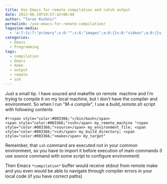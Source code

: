 ```yaml
---
title: Use Emacs for remote compilation and catch output
date: 2013-06-19T19:57:42+00:00
author: "Taras Kushnir"
permalink: /use-emacs-for-remote-compilation/
tagazine-media:
  - 'a:7:{s:7:"primary";s:0:"";s:6:"images";a:0:{}s:6:"videos";a:0:{}s:11:"image_count";i:0;s:6:"author";s:8:"20401582";s:7:"blog_id";s:8:"53632187";s:9:"mod_stamp";s:19:"2013-06-19 19:25:15";}'
categories:
  - Emacs
  - Programming
tags:
  - compilation
  - Emacs
  - make
  - output
  - remote
  - ssh
---
```

Just a small tip. I have souced and makefile on remote  machine and I'm trying to compile it on my local machine, but I don't have the compiler and environment. So when I run "_M-x compile_", I use a _build_remote.sh_ script with following contents

    #!<span style="color:#003366;">/bin/bash</span>
    <span style="color:#003366;">ssh</span> my_remote_machine "<span style="color:#003366;">source</span> my_environment_file; <span style="color:#003366;">cd</span> my_build_directory; <span style="color:#003366;">make</span> my_target"
    

Remember, that `ssh` command are executed not in your common environment, so you have to import it before execution of main commands (I use _source_ command with some script to configure environment)

Then Emacs `*compilation*` buffer would receive stdout from remote make and you even would be able to navigate through compiler errors in your local code (if you have correct paths)
